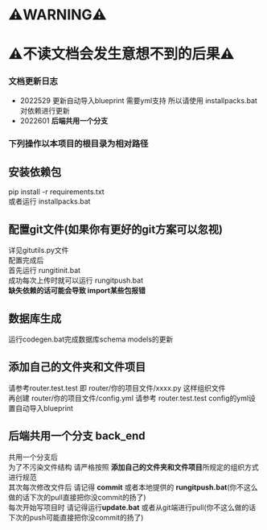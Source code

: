 # ⚠️WARNING⚠️   
# ⚠️不读文档会发生意想不到的后果⚠️  
### 文档更新日志
- 2022529 更新自动导入blueprint 需要yml支持 所以请使用 installpacks.bat 对依赖进行更新
- 2022601 **后端共用一个分支**


### 下列操作以本项目的根目录为相对路径
## 安装依赖包
pip install -r requirements.txt  
或者运行 installpacks.bat
## 配置git文件(如果你有更好的git方案可以忽视)
详见gitutils.py文件  
配置完成后   
首先运行 rungitinit.bat  
成功每次上传时就可以运行 rungitpush.bat  
**缺失依赖的话可能会导致 import某些包报错**  
## 数据库生成
运行codegen.bat完成数据库schema models的更新
## 添加自己的文件夹和文件项目
请参考router.test.test
即 router/你的项目文件/xxxx.py 这样组织文件  
再创建 router/你的项目文件/config.yml 请参考 router.test.test config的yml设置自动导入blueprint  

## 后端共用一个分支 back_end
共用一个分支后   
为了不污染文件结构 请严格按照 **添加自己的文件夹和文件项目**所规定的组织方式进行规范   
其次每次修改文件后 请记得 **commit** 或者本地提供的 **rungitpush.bat**(你不这么做的话下次的pull直接把你没commit的扬了)   
每次开始写项目时 请记得运行**update.bat** 或者从git端进行pull(你不这么做的话下次的push可能直接把你没commit的扬了)   